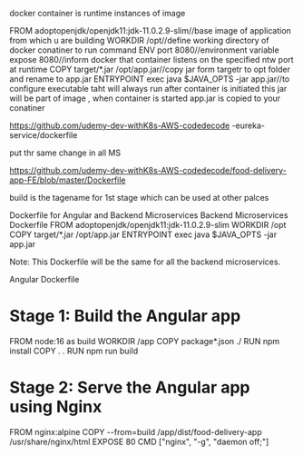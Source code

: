 docker container is runtime instances of image

FROM adoptopenjdk/openjdk11:jdk-11.0.2.9-slim//base image of application from which u are building
WORKDIR /opt//define working directory of docker conatiner to run command 
ENV port 8080//environment variable
expose 8080//inform docker that container listens on the specified ntw port  at runtime
COPY target/*.jar /opt/app.jar//copy jar form targetr to opt folder and rename to app.jar
ENTRYPOINT exec java $JAVA_OPTS -jar app.jar//to configure executable taht will always run after container is initiated
this jar will be part of image , when container is started app.jar is copied to your conatiner

https://github.com/udemy-dev-withK8s-AWS-codedecode  -eureka-service/dockerfile

put thr same change in all MS

https://github.com/udemy-dev-withK8s-AWS-codedecode/food-delivery-app-FE/blob/master/Dockerfile

build is the tagename for 1st stage which can be used at other palces

Dockerfile for Angular and Backend Microservices
Backend Microservices Dockerfile
FROM adoptopenjdk/openjdk11:jdk-11.0.2.9-slim
WORKDIR /opt
COPY target/*.jar /opt/app.jar
ENTRYPOINT exec java $JAVA_OPTS -jar app.jar
    


Note: This Dockerfile will be the same for all the backend microservices.



Angular Dockerfile
# Stage 1: Build the Angular app
FROM node:16 as build
WORKDIR /app
COPY package*.json ./
RUN npm install
COPY . .
RUN npm run build
 
# Stage 2: Serve the Angular app using Nginx
FROM nginx:alpine
COPY --from=build /app/dist/food-delivery-app /usr/share/nginx/html
EXPOSE 80
CMD ["nginx", "-g", "daemon off;"]
    


